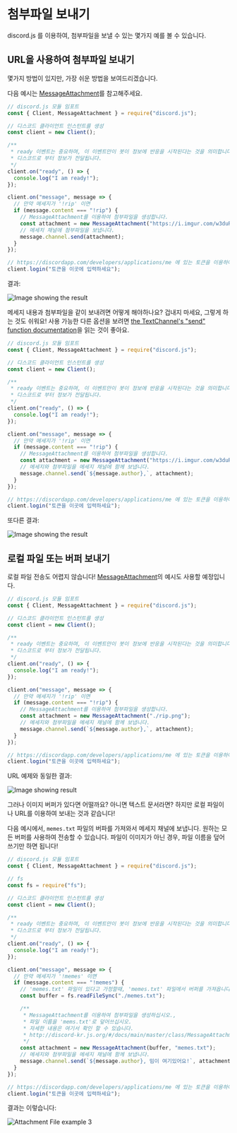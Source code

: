 # 첨부파일 보내기

discord.js 를 이용하여, 첨부파일을 보낼 수 있는 몇가지 예를 볼 수 있습니다.

## URL을 사용하여 첨부파일 보내기

몇가지 방법이 있지만, 가장 쉬운 방법을 보여드리겠습니다.

다음 예시는 [MessageAttachment](/#/docs/main/master/class/MessageAttachment)를 참고해주세요.

```js
// discord.js 모듈 임포트
const { Client, MessageAttachment } = require("discord.js");

// 디스코드 클라이언트 인스턴트를 생성
const client = new Client();

/**
 * ready 이벤트는 중요하며, 이 이벤트만이 봇이 정보에 반응을 시작된다는 것을 의미합니다.
 * 디스코드로 부터 정보가 전달됩니다.
 */
client.on("ready", () => {
  console.log("I am ready!");
});

client.on("message", message => {
  // 만약 메세지가 '!rip' 이면
  if (message.content === "!rip") {
    // MessageAttachment를 이용하여 첨부파일을 생성합니다.
    const attachment = new MessageAttachment("https://i.imgur.com/w3duR07.png");
    // 메세치 채널에 첨부파일을 보냅니다.
    message.channel.send(attachment);
  }
});

// https://discordapp.com/developers/applications/me 에 있는 토큰을 이용하여 봇에 로그인하세요.
client.login("토큰을 이곳에 입력하세요");
```

결과:

![Image showing the result](/static/attachment-example1.png)

메세지 내용과 첨부파일을 같이 보내려면 어떻게 해야하나요? 겁내지 마세요, 그렇게 하는 것도 쉬워요! 사용 가능한 다른 옵션을 보려면 [the TextChannel's "send" function documentation](/#/docs/main/master/class/TextChannel?scrollTo=send)을 읽는 것이 좋아요.
```js
// discord.js 모듈 임포트
const { Client, MessageAttachment } = require("discord.js");

// 디스코드 클라이언트 인스턴트를 생성
const client = new Client();

/**
 * ready 이벤트는 중요하며, 이 이벤트만이 봇이 정보에 반응을 시작된다는 것을 의미합니다.
 * 디스코드로 부터 정보가 전달됩니다.
 */
client.on("ready", () => {
  console.log("I am ready!");
});

client.on("message", message => {
  // 만약 메세지가 '!rip' 이면
  if (message.content === "!rip") {
    // MessageAttachment를 이용하여 첨부파일을 생성합니다.
    const attachment = new MessageAttachment("https://i.imgur.com/w3duR07.png");
    // 메세지와 첨부파일을 메세지 채널에 함께 보냅니다.
    message.channel.send(`${message.author},`, attachment);
  }
});

// https://discordapp.com/developers/applications/me 에 있는 토큰을 이용하여 봇에 로그인하세요.
client.login("토큰을 이곳에 입력하세요");
```

또다른 결과:

![Image showing the result](/static/attachment-example2.png)

## 로컬 파일 또는 버퍼 보내기

로컬 파일 전송도 어렵지 않습니다! [MessageAttachment](/#/docs/main/master/class/MessageAttachment)의 예시도 사용할 예정입니다.

```js
// discord.js 모듈 임포트
const { Client, MessageAttachment } = require("discord.js");

// 디스코드 클라이언트 인스턴트를 생성
const client = new Client();

/**
 * ready 이벤트는 중요하며, 이 이벤트만이 봇이 정보에 반응을 시작된다는 것을 의미합니다.
 * 디스코드로 부터 정보가 전달됩니다.
 */
client.on("ready", () => {
  console.log("I am ready!");
});

client.on("message", message => {
  // 만약 메세지가 '!rip' 이면
  if (message.content === "!rip") {
    // MessageAttachment를 이용하여 첨부파일을 생성합니다.
    const attachment = new MessageAttachment("./rip.png");
    // 메세지와 첨부파일을 메세지 채널에 함께 보냅니다.
    message.channel.send(`${message.author},`, attachment);
  }
});

// https://discordapp.com/developers/applications/me 에 있는 토큰을 이용하여 봇에 로그인하세요.
client.login("토큰을 이곳에 입력하세요");
```

URL 예제와 동일한 결과:

![Image showing result](/static/attachment-example1.png)

그러나 이미지 버퍼가 있다면 어떨까요? 아니면 텍스트 문서라면? 하지만 로컬 파일이나 URL를 이용하여 보내는 것과 같습니다!

다음 예시에서, `memes.txt` 파일의 버파를 가져와서 메세지 채널에 보냅니다.
원하는 모든 버퍼를 사용하여 전송할 수 있습니다. 파일이 이미지가 아닌 경우, 파일 이름을 덮어쓰기만 하면 됩니다!

```js
// discord.js 모듈 임포트
const { Client, MessageAttachment } = require("discord.js");

// fs 
const fs = require("fs");

// 디스코드 클라이언트 인스턴트를 생성
const client = new Client();

/**
 * ready 이벤트는 중요하며, 이 이벤트만이 봇이 정보에 반응을 시작된다는 것을 의미합니다.
 * 디스코드로 부터 정보가 전달됩니다.
 */
client.on("ready", () => {
  console.log("I am ready!");
});

client.on("message", message => {
  // 만약 메세지가 '!memes' 이면
  if (message.content === "!memes") {
    // 'memes.txt' 파일이 있다고 가정할때, 'memes.txt' 파일에서 버퍼를 가져옵니다.
    const buffer = fs.readFileSync("./memes.txt");

    /**
     * MessageAttachment를 이용하여 첨부파일을 생성하십시오.,
     * 파일 이름을 'mems.txt'로 덮어쓰십시오.
     * 자세한 내용은 여기서 확인 할 수 있습니다.
     * http://discord-kr.js.org/#/docs/main/master/class/MessageAttachment
     */
    const attachment = new MessageAttachment(buffer, "memes.txt");
    // 메세지와 첨부파일을 메세지 채널에 함께 보냅니다.
    message.channel.send(`${message.author}, 밈이 여기있어요!`, attachment);
  }
});

// https://discordapp.com/developers/applications/me 에 있는 토큰을 이용하여 봇에 로그인하세요.
client.login("토큰을 이곳에 입력하세요");
```

결과는 이렇습니다:

![Attachment File example 3](/static/attachment-example3.png)
